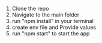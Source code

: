 1. Clone the repo
2. Navigate to the main folder 
3. run "npm install" in your terminal
4. create env file and Provide values 
5. run "npm start" to start the app
